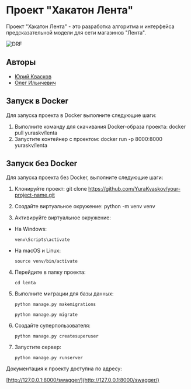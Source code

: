 # Проект "Хакатон Лента"

Проект "Хакатон Лента" - это разработка алгоритма и интерфейса предсказательной модели для сети магазинов "Лента". 

![DRF](https://www.django-rest-framework.org/img/logo.png)

## Авторы

- [Юрий Квасков](https://github.com/YuraKvaskov)
- [Олег Ильичевич](https://github.com/oitczvovich)

## Запуск в Docker

Для запуска проекта в Docker выполните следующие шаги:

1. Выполните команду для скачивания Docker-образа проекта:
docker pull yuraskv/lenta
2. Запустите контейнер с проектом:
docker run -p 8000:8000 yuraskv/lenta

## Запуск без Docker

Для запуска проекта без Docker, выполните следующие шаги:

1. Клонируйте проект:
git clone https://github.com/YuraKvaskov/your-project-name.git

2. Создайте виртуальное окружение:
python -m venv venv

3. Активируйте виртуальное окружение:

- На Windows:

  ```
  venv\Scripts\activate
  ```

- На macOS и Linux:

  ```
  source venv/bin/activate
  ```

4. Перейдите в папку проекта:
   ```
   cd lenta
   ```
   
5. Выполните миграции для базы данных:
   ```
   python manage.py makemigrations
   ```
   ```
   python manage.py migrate
   ```
   
6. Создайте суперпользователя:
   ```
   python manage.py createsuperuser
   ```
7. Запустите сервер:
   ```
   python manage.py runserver
   ```

Документация к проекту доступна по адресу:

[http://127.0.0.1:8000/swagger/](http://127.0.0.1:8000/swagger/)
